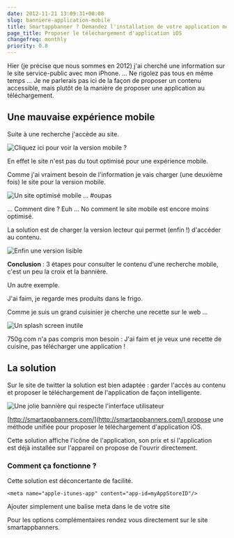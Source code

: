 ```yaml
---
date: 2012-11-21 13:09:31+00:00
slug: banniere-application-mobile
title: Smartappbanner ? Demandez l'installation de votre application mobile
page_title: Proposer le téléchargement d'application iOS
changefreq: monthly
priority: 0.8
---
```


Hier (je précise que nous sommes en 2012) j'ai cherché une information sur le site service-public avec mon iPhone.
...
Ne rigolez pas tous en même temps ...
Je ne parlerais pas ici de la façon de proposer un contenu accessible, mais plutôt de la manière de proposer une application au téléchargement.

## Une mauvaise expérience mobile

Suite à une recherche j'accède au site.

![Cliquez ici pour voir la version mobile ?](http://davidleuliette.com/wordPress/wp-content/uploads/2012/11/service-public-mobile.png)

En effet le site n'est pas du tout optimisé pour une expérience mobile.

Comme j'ai vraiment besoin de l'information je vais charger (une deuxième fois) le site pour la version mobile.

![Un site optimisé mobile ... #oupas](http://davidleuliette.com/wordPress/wp-content/uploads/2012/11/service-public-mobile-site.png)


... Comment dire ? Euh ... No comment le site mobile est encore moins optimisé.


La solution est de charger la version lecteur qui permet (enfin !) d'accéder au contenu.

![Enfin une version lisible](http://davidleuliette.com/wordPress/wp-content/uploads/2012/11/service-public-mobile-lecteur.png)



__Conclusion__ : 3 étapes pour consulter le contenu d'une recherche mobile, c'est un peu la croix et la bannière.

Un autre exemple.

J'ai faim, je regarde mes produits dans le frigo.

Comme je suis un grand cuisinier je cherche une recette sur le web ...

![Un splash screen inutile](http://davidleuliette.com/wordPress/wp-content/uploads/2012/11/750g-mobile.png)

750g.com n'a pas compris mon besoin : J'ai faim et je veux une recette de cuisine, pas télécharger une application !

## La solution

Sur le site de twitter la solution est bien adaptée : garder l'accès au contenu et proposer le téléchargement de l'application de façon intelligente.


![Une jolie bannière qui respecte l'interface utilisateur](http://davidleuliette.com/wordPress/wp-content/uploads/2012/11/smartappbanner.png)


[http://smartappbanners.com/](http://smartappbanners.com/) propose une méthode unifiée pour proposer le téléchargement d'application iOS.




Cette solution affiche l'icône de l'application, son prix et si l'application est déjà installée sur l'appareil on propose de l'ouvrir directement.




### Comment ça fonctionne ?

Cette solution est déconcertante de facilité.


    <meta name="apple-itunes-app" content="app-id=myAppStoreID"/>

Ajouter simplement une balise meta dans le <head> de votre site



Pour les options complémentaires rendez vous directement sur le site smartappbanners.

